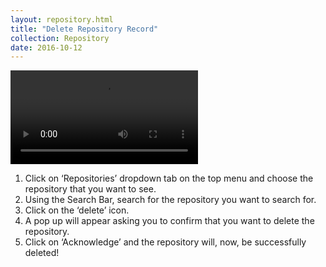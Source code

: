 ```yaml
---
layout: repository.html
title: "Delete Repository Record"
collection: Repository
date: 2016-10-12
---
```

<video width=“320” height=“240” controls>
	<source src=“/assets/Vids/How_to_Delete_a_Repository_Record.mp4” type=”video/mp4”>
Your browser does not support the video tag.
</video>

1.	Click on ‘Repositories’ dropdown tab on the top menu and choose the repository that you want to see.
2.	Using the Search Bar, search for the repository you want to search for.
3.	Click on the ‘delete’ icon.
4.	A pop up will appear asking you to confirm that you want to delete the repository.
5.	Click on ‘Acknowledge’ and the repository will, now, be successfully deleted!
